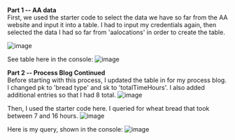 <b>Part 1 -- AA data</b> </br>
First, we used the starter code to select the data we have so far from the AA website and input it into a table. I had to input my credentials again, then selected the data I had so far from 'aalocations' in order to create the table.

![image](https://user-images.githubusercontent.com/86888346/137565548-831eb5e4-2459-4ddb-9ecd-1270ed4aacef.png)

See table here in the console:
![image](https://user-images.githubusercontent.com/86888346/137565383-38b0e4a3-ae2b-4cec-8cd5-486448f64760.png)

<b>Part 2 -- Process Blog Continued</b> </br>
Before starting with this process, I updated the table in for my process blog. I changed pk to 'bread type' and sk to 'totalTimeHours'. I also added additional entries so that I had 8 total. 
![image](https://user-images.githubusercontent.com/86888346/137593288-6f8d409c-0b1b-4f2e-8fbb-245460b41057.png)


Then, I used the starter code here. I queried for wheat bread that took between 7 and 16 hours.
![image](https://user-images.githubusercontent.com/86888346/137593213-561e8166-84aa-42af-ac0d-c5248474ce98.png)

Here is my query, shown in the console: 
![image](https://user-images.githubusercontent.com/86888346/137593365-60ab1e9b-704e-4e81-92fa-51397aa85bf0.png)


